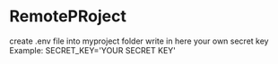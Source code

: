 # RemotePRoject

create .env file into myproject folder write in here your own secret key 
Example: SECRET_KEY='YOUR SECRET KEY'
